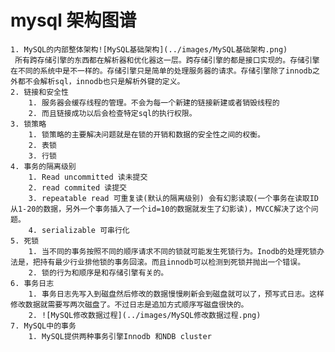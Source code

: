 # mysql 架构图谱

 	1. MySQL的内部整体架构![MySQL基础架构](../images/MySQL基础架构.png)
     所有跨存储引擎的东西都在解析器和优化器这一层。跨存储引擎的都是接口实现的。存储引擎在不同的系统中是不一样的。存储引擎只是简单的处理服务器的请求。存储引擎除了innodb之外都不会解析sql，innodb也只是解析外键的定义。
 	2. 链接和安全性
      	1. 服务器会缓存线程的管理。不会为每一个新建的链接新建或者销毁线程的
      	2. 而且链接成功以后会检查特定sql的执行权限。
	3. 锁策略
    	1. 锁策略的主要解决问题就是在锁的开销和数据的安全性之间的权衡。
    	2. 表锁
    	3. 行锁
	4. 事务的隔离级别
    	1. Read uncommitted 读未提交
    	2. read commited 读提交
    	3. repeatable read 可重复读(默认的隔离级别) 会有幻影读取(一个事务在读取ID 从1-20的数据，另外一个事务插入了一个id=10的数据就发生了幻影读)，MVCC解决了这个问题。
    	4. serializable 可串行化
	5. 死锁
    	1. 当不同的事务按照不同的顺序请求不同的锁就可能发生死锁行为。Inodb的处理死锁办法是，把持有最少行业排他锁的事务回滚。而且innodb可以检测到死锁并抛出一个错误。
    	2. 锁的行为和顺序是和存储引擎有关的。
	6. 事务日志
    	1. 事务日志先写入到磁盘然后修改的数据慢慢刷新会到磁盘就可以了，预写式日志。这样修改数据就需要写两次磁盘了。不过日志是追加方式顺序写磁盘很快的。
    	2. ![MySQL修改数据过程](../images/MySQL修改数据过程.png)
	7. MySQL中的事务
    	1. MySQL提供两种事务引擎Innodb 和NDB cluster

